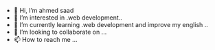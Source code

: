 - 👋 Hi, I’m ahmed saad 
- 👀 I’m interested in .web development..
- 🌱 I’m currently learning .web development and improve my english ..
- 💞️ I’m looking to collaborate on ...
- 📫 How to reach me ...

<!---
ahmed246gomaa/ahmed246gomaa is a ✨ special ✨ repository because its `README.md` (this file) appears on your GitHub profile.
You can click the Preview link to take a look at your changes.
--->
